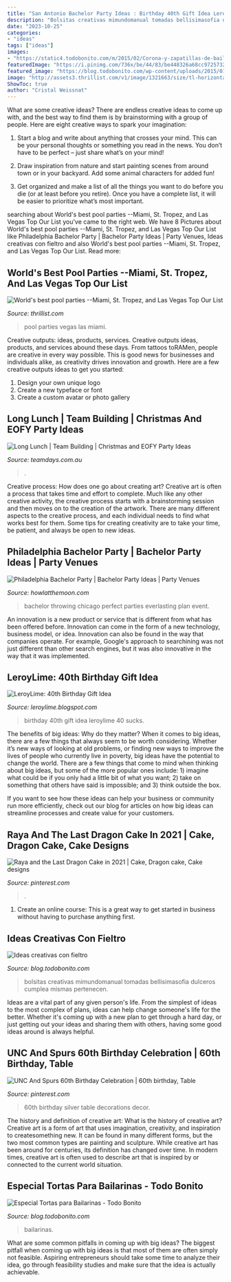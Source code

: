 ```yaml
---
title: "San Antonio Bachelor Party Ideas : Birthday 40th Gift Idea Leroylime 40 Sucks"
description: "Bolsitas creativas mimundomanual tomadas bellisimasofia dulceros cumplea mismas pertenecen"
date: "2023-10-25"
categories:
- "ideas"
tags: ["ideas"]
images:
- "https://static4.todobonito.com/m/2015/02/Corona-y-zapatillas-de-baile-587x783.jpg"
featuredImage: "https://i.pinimg.com/736x/be/44/83/be448326a68cc9725732e9a6722a2072.jpg"
featured_image: "https://blog.todobonito.com/wp-content/uploads/2015/01/552b00f74c543c9dfb3fa2915d7700f8.jpg"
image: "http://assets3.thrillist.com/v1/image/1321663/size/tl-horizontal_main/these-are-the-10-best-pool-parties-in-the-world"
ShowToc: true
author: "Cristal Weissnat"
---
```



What are some creative ideas?
There are endless creative ideas to come up with, and the best way to find them is by brainstorming with a group of people. Here are eight creative ways to spark your imagination: 
1. Start a blog and write about anything that crosses your mind. This can be your personal thoughts or something you read in the news. You don’t have to be perfect – just share what’s on your mind!

2. Draw inspiration from nature and start painting scenes from around town or in your backyard. Add some animal characters for added fun!

3. Get organized and make a list of all the things you want to do before you die (or at least before you retire). Once you have a complete list, it will be easier to prioritize what’s most important.

	

		
searching about World&#039;s best pool parties --Miami, St. Tropez, and Las Vegas Top Our List you've came to the right web. We have 8 Pictures about World&#039;s best pool parties --Miami, St. Tropez, and Las Vegas Top Our List like Philadelphia Bachelor Party | Bachelor Party Ideas | Party Venues, Ideas creativas con fieltro and also World&#039;s best pool parties --Miami, St. Tropez, and Las Vegas Top Our List. Read more:
		
    
## World&#039;s Best Pool Parties --Miami, St. Tropez, And Las Vegas Top Our List

<img loading=lazy src="http://assets3.thrillist.com/v1/image/1321663/size/tl-horizontal_main/these-are-the-10-best-pool-parties-in-the-world" onerror="this.onerror=null;this.src='https://tse2.mm.bing.net/th?id=OIP.3jIwTp3gOEnlz9JmzsdxZwHaFB&amp;pid=15.1';" alt="World&#039;s best pool parties --Miami, St. Tropez, and Las Vegas Top Our List">

_Source: thrillist.com_

>pool parties vegas las miami. 

	

Creative outputs: ideas, products, services.
Creative outputs ideas, products, and services abound these days. From tattoos toRAMen, people are creative in every way possible. This is good news for businesses and individuals alike, as creativity drives innovation and growth. Here are a few creative outputs ideas to get you started:
1. Design your own unique logo
2. Create a new typeface or font
3. Create a custom avatar or photo gallery

    
## Long Lunch | Team Building | Christmas And EOFY Party Ideas

<img loading=lazy src="https://teamdays.com.au/assets/Team-Days/Food-Drink-Nightlife/3ad82458fc/group-sharing-food__FocusFillWzc2OCw0NzQsInkiLDM0XQ.jpg" onerror="this.onerror=null;this.src='https://tse3.mm.bing.net/th?id=OIP.qPTClyU5LqbRV30apWt-pgHaEk&amp;pid=15.1';" alt="Long Lunch | Team Building | Christmas and EOFY Party Ideas">

_Source: teamdays.com.au_

>. 

	

Creative process: How does one go about creating art?
Creative art is often a process that takes time and effort to complete. Much like any other creative activity, the creative process starts with a brainstorming session and then moves on to the creation of the artwork. There are many different aspects to the creative process, and each individual needs to find what works best for them. Some tips for creating creativity are to take your time, be patient, and always be open to new ideas.

    
## Philadelphia Bachelor Party | Bachelor Party Ideas | Party Venues

<img loading=lazy src="https://www.howlatthemoon.com/wp-content/uploads/2018/02/Bachelor-Party.jpg" onerror="this.onerror=null;this.src='https://tse1.mm.bing.net/th?id=OIP.SHmasNzQc4BgDlKo0hBsNwHaE7&amp;pid=15.1';" alt="Philadelphia Bachelor Party | Bachelor Party Ideas | Party Venues">

_Source: howlatthemoon.com_

>bachelor throwing chicago perfect parties everlasting plan event. 

	

An innovation is a new product or service that is different from what has been offered before. Innovation can come in the form of a new technology, business model, or idea. Innovation can also be found in the way that companies operate. For example, Google's approach to searchining was not just different than other search engines, but it was also innovative in the way that it was implemented.

    
## LeroyLime: 40th Birthday Gift Idea

<img loading=lazy src="http://2.bp.blogspot.com/-zmw7_rWDq08/VbLxZ6cRf8I/AAAAAAAALL0/R5loSRdFDxM/s1600/40bday_leroylime.JPG" onerror="this.onerror=null;this.src='https://tse1.mm.bing.net/th?id=OIP.DZLrcoY9wEY_Jw1AQIkWeQHaHa&amp;pid=15.1';" alt="LeroyLime: 40th Birthday Gift Idea">

_Source: leroylime.blogspot.com_

>birthday 40th gift idea leroylime 40 sucks. 

	

The benefits of big ideas: Why do they matter?
When it comes to big ideas, there are a few things that always seem to be worth considering. Whether it’s new ways of looking at old problems, or finding new ways to improve the lives of people who currently live in poverty, big ideas have the potential to change the world.
There are a few things that come to mind when thinking about big ideas, but some of the more popular ones include: 1) imagine what could be if you only had a little bit of what you want; 2) take on something that others have said is impossible; and 3) think outside the box.

If you want to see how these ideas can help your business or community run more efficiently, check out our blog for articles on how big ideas can streamline processes and create value for your customers.

    
## Raya And The Last Dragon Cake In 2021 | Cake, Dragon Cake, Cake Designs

<img loading=lazy src="https://i.pinimg.com/736x/be/44/83/be448326a68cc9725732e9a6722a2072.jpg" onerror="this.onerror=null;this.src='https://tse3.mm.bing.net/th?id=OIP.awBk0W9W_ERFcYRu36T7UAHaJ3&amp;pid=15.1';" alt="Raya and the Last Dragon Cake in 2021 | Cake, Dragon cake, Cake designs">

_Source: pinterest.com_

>. 

	

1. Create an online course: This is a great way to get started in business without having to purchase anything first.

    
## Ideas Creativas Con Fieltro

<img loading=lazy src="https://blog.todobonito.com/wp-content/uploads/2015/01/552b00f74c543c9dfb3fa2915d7700f8.jpg" onerror="this.onerror=null;this.src='https://tse3.mm.bing.net/th?id=OIP.hm2RfKGFBelE4ZHJMg9O9gHaJ4&amp;pid=15.1';" alt="Ideas creativas con fieltro">

_Source: blog.todobonito.com_

>bolsitas creativas mimundomanual tomadas bellisimasofia dulceros cumplea mismas pertenecen. 

	

Ideas are a vital part of any given person's life. From the simplest of ideas to the most complex of plans, ideas can help change someone's life for the better. Whether it's coming up with a new plan to get through a hard day, or just getting out your ideas and sharing them with others, having some good ideas around is always helpful.

    
## UNC And Spurs 60th Birthday Celebration | 60th Birthday, Table

<img loading=lazy src="https://i.pinimg.com/originals/01/4b/bb/014bbb7726920cdd7fb74f02c4ce56e8.jpg" onerror="this.onerror=null;this.src='https://tse3.mm.bing.net/th?id=OIP.Xl_ynpG49Ekh6nJS7BGaAQHaJ4&amp;pid=15.1';" alt="UNC And Spurs 60th Birthday Celebration | 60th birthday, Table">

_Source: pinterest.com_

>60th birthday silver table decorations decor. 

	

The history and definition of creative art: What is the history of creative art?
Creative art is a form of art that uses imagination, creativity, and inspiration to createsomething new. It can be found in many different forms, but the two most common types are painting and sculpture. While creative art has been around for centuries, its definition has changed over time. In modern times, creative art is often used to describe art that is inspired by or connected to the current world situation.

    
## Especial Tortas Para Bailarinas - Todo Bonito

<img loading=lazy src="https://static4.todobonito.com/m/2015/02/Corona-y-zapatillas-de-baile-587x783.jpg" onerror="this.onerror=null;this.src='https://tse3.mm.bing.net/th?id=OIP.64qWSWox2AHt6xywcJpP-wHaJ4&amp;pid=15.1';" alt="Especial Tortas para Bailarinas - Todo Bonito">

_Source: blog.todobonito.com_

>bailarinas. 

	

What are some common pitfalls in coming up with big ideas?
The biggest pitfall when coming up with big ideas is that most of them are often simply not feasible. Aspiring entrepreneurs should take some time to analyze their idea, go through feasibility studies and make sure that the idea is actually achievable.

